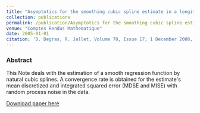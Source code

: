 ```yaml
---
title: "Asymptotics for the smoothing cubic spline estimate in a longitudinal regression model with random process noise"
collection: publications
permalink: /publication/Asymptotics for the smoothing cubic spline estimate in a longitudinal regression model with random process noise
venue: "Comptes Rendus Mathematique"
date: 2005-01-01
citation: 'D. Degras, R. Jallet, Volume 78, Issue 17, 1 December 2008, Pages 2976-2980.'
---
```


### Abstract
This Note deals with the estimation of a smooth regression function by natural cubic splines. A convergence rate is obtained for the estimate's mean discretized and integrated squared error (MDSE and MISE) with random process noise in the data. 

[Download paper here](https://www.sciencedirect.com/science/article/pii/S1631073X05001494)
